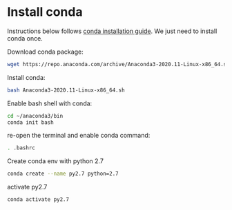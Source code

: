 # Install conda

Instructions below follows [conda installation guide](https://docs.conda.io/projects/conda/en/latest/user-guide/install/linux.html#). We just need to install conda once.

Download conda package:
```bash
wget https://repo.anaconda.com/archive/Anaconda3-2020.11-Linux-x86_64.sh
```

Install conda:
```bash
bash Anaconda3-2020.11-Linux-x86_64.sh 
```

Enable bash shell with conda:
```bash
cd ~/anaconda3/bin
conda init bash
```

re-open the terminal and enable conda command:
```bash
. .bashrc
```

Create conda env with python 2.7
```bash
conda create --name py2.7 python=2.7
```

activate py2.7
```bash
conda activate py2.7
```
